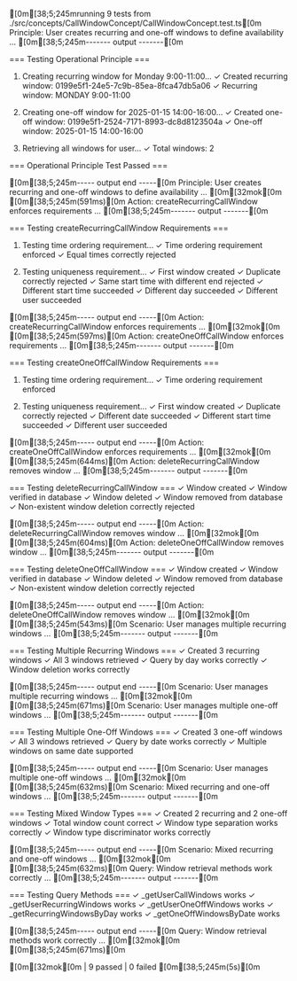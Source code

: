 [0m[38;5;245mrunning 9 tests from ./src/concepts/CallWindowConcept/CallWindowConcept.test.ts[0m
Principle: User creates recurring and one-off windows to define availability ...
[0m[38;5;245m------- output -------[0m

=== Testing Operational Principle ===

1. Creating recurring window for Monday 9:00-11:00...
   ✓ Created recurring window: 0199e5f1-24e5-7c9b-85ea-8fca47db5a06
   ✓ Recurring window: MONDAY 9:00-11:00

2. Creating one-off window for 2025-01-15 14:00-16:00...
   ✓ Created one-off window: 0199e5f1-2524-7171-8993-dc8d8123504a
   ✓ One-off window: 2025-01-15 14:00-16:00

3. Retrieving all windows for user...
   ✓ Total windows: 2

=== Operational Principle Test Passed ===

[0m[38;5;245m----- output end -----[0m
Principle: User creates recurring and one-off windows to define availability ... [0m[32mok[0m [0m[38;5;245m(591ms)[0m
Action: createRecurringCallWindow enforces requirements ...
[0m[38;5;245m------- output -------[0m

=== Testing createRecurringCallWindow Requirements ===

1. Testing time ordering requirement...
   ✓ Time ordering requirement enforced
   ✓ Equal times correctly rejected

2. Testing uniqueness requirement...
   ✓ First window created
   ✓ Duplicate correctly rejected
   ✓ Same start time with different end rejected
   ✓ Different start time succeeded
   ✓ Different day succeeded
   ✓ Different user succeeded

[0m[38;5;245m----- output end -----[0m
Action: createRecurringCallWindow enforces requirements ... [0m[32mok[0m [0m[38;5;245m(597ms)[0m
Action: createOneOffCallWindow enforces requirements ...
[0m[38;5;245m------- output -------[0m

=== Testing createOneOffCallWindow Requirements ===

1. Testing time ordering requirement...
   ✓ Time ordering requirement enforced

2. Testing uniqueness requirement...
   ✓ First window created
   ✓ Duplicate correctly rejected
   ✓ Different date succeeded
   ✓ Different start time succeeded
   ✓ Different user succeeded

[0m[38;5;245m----- output end -----[0m
Action: createOneOffCallWindow enforces requirements ... [0m[32mok[0m [0m[38;5;245m(644ms)[0m
Action: deleteRecurringCallWindow removes window ...
[0m[38;5;245m------- output -------[0m

=== Testing deleteRecurringCallWindow ===
✓ Window created
✓ Window verified in database
✓ Window deleted
✓ Window removed from database
✓ Non-existent window deletion correctly rejected

[0m[38;5;245m----- output end -----[0m
Action: deleteRecurringCallWindow removes window ... [0m[32mok[0m [0m[38;5;245m(604ms)[0m
Action: deleteOneOffCallWindow removes window ...
[0m[38;5;245m------- output -------[0m

=== Testing deleteOneOffCallWindow ===
✓ Window created
✓ Window verified in database
✓ Window deleted
✓ Window removed from database
✓ Non-existent window deletion correctly rejected

[0m[38;5;245m----- output end -----[0m
Action: deleteOneOffCallWindow removes window ... [0m[32mok[0m [0m[38;5;245m(543ms)[0m
Scenario: User manages multiple recurring windows ...
[0m[38;5;245m------- output -------[0m

=== Testing Multiple Recurring Windows ===
✓ Created 3 recurring windows
✓ All 3 windows retrieved
✓ Query by day works correctly
✓ Window deletion works correctly

[0m[38;5;245m----- output end -----[0m
Scenario: User manages multiple recurring windows ... [0m[32mok[0m [0m[38;5;245m(671ms)[0m
Scenario: User manages multiple one-off windows ...
[0m[38;5;245m------- output -------[0m

=== Testing Multiple One-Off Windows ===
✓ Created 3 one-off windows
✓ All 3 windows retrieved
✓ Query by date works correctly
✓ Multiple windows on same date supported

[0m[38;5;245m----- output end -----[0m
Scenario: User manages multiple one-off windows ... [0m[32mok[0m [0m[38;5;245m(632ms)[0m
Scenario: Mixed recurring and one-off windows ...
[0m[38;5;245m------- output -------[0m

=== Testing Mixed Window Types ===
✓ Created 2 recurring and 2 one-off windows
✓ Total window count correct
✓ Window type separation works correctly
✓ Window type discriminator works correctly

[0m[38;5;245m----- output end -----[0m
Scenario: Mixed recurring and one-off windows ... [0m[32mok[0m [0m[38;5;245m(632ms)[0m
Query: Window retrieval methods work correctly ...
[0m[38;5;245m------- output -------[0m

=== Testing Query Methods ===
✓ _getUserCallWindows works
✓ _getUserRecurringWindows works
✓ _getUserOneOffWindows works
✓ _getRecurringWindowsByDay works
✓ _getOneOffWindowsByDate works

[0m[38;5;245m----- output end -----[0m
Query: Window retrieval methods work correctly ... [0m[32mok[0m [0m[38;5;245m(671ms)[0m

[0m[32mok[0m | 9 passed | 0 failed [0m[38;5;245m(5s)[0m


